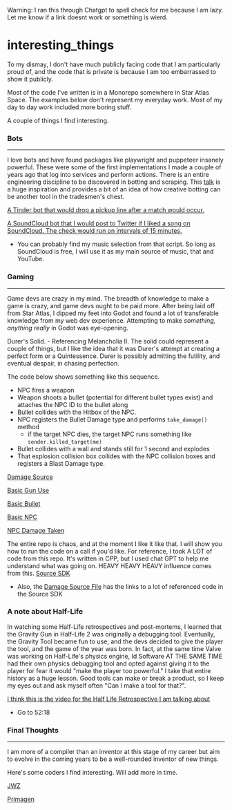 Warning: I ran this through Chatgpt to spell check for me because I am lazy. Let me know if a link doesnt work or something is wierd. 
# interesting_things

To my dismay, I don't have much publicly facing code that I am particularly proud of, and the code that is private is because I am too embarrassed to show it publicly.

Most of the code I've written is in a Monorepo somewhere in Star Atlas Space. The examples below don't represent my everyday work. Most of my day to day work included more boring stuff. 

A couple of things I find interesting.

### Bots
---
I love bots and have found packages like playwright and puppeteer insanely powerful. These were some of the first implementations I made a couple of years ago that log into services and perform actions. There is an entire engineering discipline to be discovered in botting and scraping. This [talk](https://www.youtube.com/watch?v=RsC4VGztDlg) is a huge inspiration and provides a bit of an idea of how creative botting can be another tool in the tradesmen's chest.

[A Tinder bot that would drop a pickup line after a match would occur.](https://github.com/caspercasanova/slave1/blob/master/tinderbot.js)

[A SoundCloud bot that I would post to Twitter if I liked a song on SoundCloud. The check would run on intervals of 15 minutes.](https://github.com/caspercasanova/slave1/blob/master/soundbrain.js)
- You can probably find my music selection from that script. So long as SoundCloud is free, I will use it as my main source of music, that and YouTube.

### Gaming
---
Game devs are crazy in my mind. The breadth of knowledge to make a game is crazy, and game devs ought to be paid more. After being laid off from Star Atlas, I dipped my feet into Godot and found a lot of transferable knowledge from my web dev experience. Attempting to make _something, anything really_ in Godot was eye-opening.

Durer's Solid. - Referencing Melancholia II. The solid could represent a couple of things, but I like the idea that it was Durer's attempt at creating a perfect form or a Quintessence. Durer is possibly admitting the futility, and eventual despair, in chasing perfection.

The code below shows something like this sequence.
- NPC fires a weapon
- Weapon shoots a bullet (potential for different bullet types exist) and attaches the NPC ID to the bullet along
- Bullet collides with the Hitbox of the NPC.
- NPC registers the Bullet Damage type and performs `take_damage()` method
  - if the target NPC dies, the target NPC runs something like `sender.killed_target(me)`
- Bullet collides with a wall and stands still for 1 second and explodes
- That explosion collision box collides with the NPC collision boxes and registers a Blast Damage type.

[Damage Source](https://github.com/caspercasanova/Durers_Solid/blob/main/globals/Damage_Source.gd)

[Basic Gun Use](https://github.com/caspercasanova/Durers_Solid/blob/main/weapons/blaster_a/blaster_a.gd#L37)

[Basic Bullet](https://github.com/caspercasanova/Durers_Solid/blob/main/weapons/bullet.gd#L24)

[Basic NPC](https://github.com/caspercasanova/Durers_Solid/blob/main/npcs/dummy/dummymale.gd)

[NPC Damage Taken](https://github.com/caspercasanova/Durers_Solid/blob/main/npcs/dummy/dummymale.gd#L426)

The entire repo is chaos, and at the moment I like it like that. I will show you how to run the code on a call if you'd like. 
For reference, I took A LOT of code from this repo. It's written in CPP, but I used chat GPT to help me understand what was going on. HEAVY HEAVY HEAVY influence comes from this.
[Source SDK](https://github.com/ValveSoftware/source-sdk-2013/blob/master/mp/src/game/shared/takedamageinfo.cpp#L386)
- Also, the [Damage Source File](https://github.com/caspercasanova/Durers_Solid/blob/main/globals/Damage_Source.gd) has the links to a lot of referenced code in the Source SDK

### A note about Half-Life

In watching some Half-Life retrospectives and post-mortems, I learned that the Gravity Gun in Half-Life 2 was originally a debugging tool. Eventually, the Gravity Tool became fun to use, and the devs decided to give the player the tool, and the game of the year was born. In fact, at the same time Valve was working on Half-Life's physics engine, Id Software AT THE SAME TIME had their own physics debugging tool and opted against giving it to the player for fear it would "make the player too powerful." I take that entire history as a huge lesson. Good tools can make or break a product, so I keep my eyes out and ask myself often "Can I make a tool for that?".

[I think this is the video for the Half Life Retrospective I am talking about](https://www.youtube.com/watch?v=BQLEW1c-69c)
- Go to 52:18 

### Final Thoughts
---
I am more of a compiler than an inventor at this stage of my career but aim to evolve in the coming years to be a well-rounded inventor of new things.

Here's some coders I find interesting. Will add more in time.

[JWZ](https://www.jwz.org/)

[Primagen](https://www.youtube.com/@ThePrimeagen)

